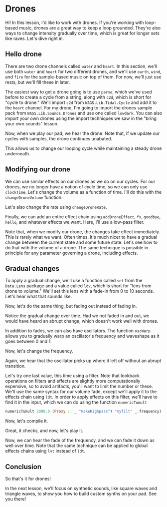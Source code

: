 # Drones

Hi! In this lesson, I'd like to work with drones. If you're working with loop-based music, drones are a great way to keep a loop grounded. They're also ways to change intensity gradually over time, which is great for longer sets like raves. Let's dive right in.

## Hello drone

There are two drone channels called `water` and `heart`. In this section, we'll use both `water` and `heart` for two different drones, and we'll use `earth`, `wind`, and `fire` for the sample-based music on top of them. For now, we'll just use rests, but we'll fill these in later.

The easiest way to get a drone going is to use `parse`, which we've used before to create a cycle from a string, along with `c2d`, which is short for "cycle to drone." We'll import `c2d` from `WAGS.Lib.Tidal.Cycle` and add it to the `heart` channel. For my drone, I'm going to import the drones sample pack from `WAGS.Lib.Sounds.Drones` and use one called `lowdark`. You can also import your own drones using the import techniques we saw in the "bring your own sounds" lesson.

Now, when we play our pad, we hear the drone. Note that, if we update our cycles with samples, the drone continues unabated.

This allows us to change our looping cycle while maintaining a steady drone underneath.

## Modifying our drone

We can use similar effects on our drones as we do on our cycles. For our drones, we no longer have a notion of cycle time, so we can only use `clockTime`. Let's change the volume as a function of time. I'll do this with the `changeDroneVolume` function.

Let's also change the rate using `changeDroneRate`.

Finally, we can add an entire effect chain using `addDroneEffect`, `fx`, `goodbye`, `hello`, and whatever effects we want. Here, I'll use a low-pass filter.

Note that, when we modify our drone, the changes take effect immediately. This is rarely what we want. Often times, it's much nicer to have a gradual change between the current state and some future state. Let's see how to do that with the volume of a drone. The same technique is possible in principle for any parameter governing a drone, including effects.

## Gradual changes

To apply a gradual change, we'll use a function called `set` from the `Data.Lens` package and a value called `ldv`, which is short for "lens from drone to volume." We'll set this lens with a fade-in from 0 to 10 seconds. Let's hear what that sounds like.

Now, let's do the same thing, but fading out instead of fading in.

Notice the gradual change over time. Had we not faded in and out, we would have heard an abrupt change, which doesn't work well with drones.

In addition to fades, we can also have oscillators. The function `oscWarp` allows you to gradually warp an oscillator's frequency and waveshape as it goes between 0 and 1.

Now, let's change the frequency.

Again, we hear that the oscillator picks up where it left off without an abrupt transition.

Let's try one last value, this time using a filter. Note that lookback operations on filters and effects are slightly more computationally expensive, so to avoid artifacts, you'll want to limit the number or these. We'll use the same syntax for our volume fade, except we'll apply it to the effects chain using `ldt`. In order to apply effects on this filter, we'll have to find it in the input, which we can do using the function `numericTumult`

```purescript
numericTumult 2000.0 (Proxy :: _ "makeHighpass") "myfilt" _.frequency)
```

Now, let's compile it.

Great, it checks, and now, let's play it.

Now, we can hear the fade of the frequency, and we can fade it down as well over time. Note that the same technique can be applied to global effects chains using `lvt` instead of `ldt`.

## Conclusion

So that's it for drones! 

In the next lesson, we'll focus on synthetic sounds, like square waves and triangle waves, to show you how to build custom synths on your pad. See you there!
